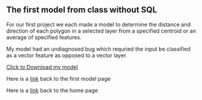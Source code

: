 ## The first model from class without SQL

For our first project we each made a model to determine the distance and direction of each polygon in a selected layer from a specified centroid or an average of specified features.

My model had an undiagnosed bug which requried the input be classified as a vector feature as opposed to a vector layer.

[Click to Download my model](lab_1_finalmodel.model3)

Here is a [link](lab1SQL.md) back to the first model page

Here is a [link](index.md) back to the home page
